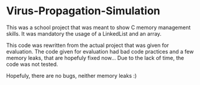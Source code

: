 # Virus-Propagation-Simulation

This was a school project that was meant to show C memory management skills.
It was mandatory the usage of a LinkedList and an array.

This code was rewritten from the actual project that was given for evaluation. The code given for evaluation had bad code practices and a few memory leaks, that are hopefuly fixed now... Due to the lack of time, the code was not tested.

Hopefuly, there are no bugs, neither memory leaks :)
